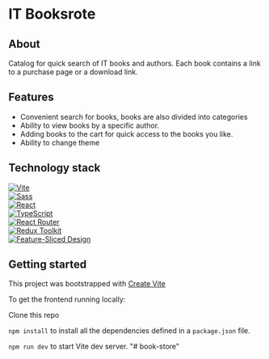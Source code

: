 # IT Booksrote

## About
Catalog for quick search of IT books and authors. Each book contains a link to a purchase page or a download link.

## Features
- Convenient search for books, books are also divided into categories
- Ability to view books by a specific author.
- Adding books to the cart for quick access to the books you like.
- Ability to change theme

## Technology stack

[![Vite][shields-vite-domain]](https://vitejs.dev/) </br>
[![Sass][shields-sass-domain]](https://sass-scss.ru/) </br>
[![React][shields-react-domain]](https://react.dev/) </br>
[![TypeScript][shields-typescript-domain]](https://www.typescriptlang.org/) </br>
[![React Router][shields-react-router-domain]](https://reactrouter.com/) </br>
[![Redux Toolkit][shields-redux-domain]](https://redux-toolkit.js.org/) </br>
[![Feature-Sliced Design][shields-fsd-domain]](https://feature-sliced.design/) </br>

[shields-react-router-domain]: https://img.shields.io/badge/React_Router-CA4245?style=for-the-badge&logo=react-router&logoColor=white
[shields-typescript-domain]: https://img.shields.io/badge/typescript-%23007ACC.svg?style=for-the-badge&logo=typescript&logoColor=white
[shields-fsd-domain]: https://img.shields.io/badge/Feature--Sliced-Design?style=for-the-badge&color=F2F2F2&labelColor=262224&logoWidth=10&logo=data:image/png;base64,iVBORw0KGgoAAAANSUhEUgAAABQAAAAaCAYAAAC3g3x9AAAACXBIWXMAAALFAAACxQGJ1n/vAAAAAXNSR0IArs4c6QAAAARnQU1BAACxjwv8YQUAAABISURBVHgB7dKxCQAgDETR0w2cws0cys2cwhEUBbsggikCuVekDHwSQFlYo7Q+8KnmtHdFWMdk2cl5wSsbxGSZw8dm8pX9ZHUTMBUgGU2F718AAAAASUVORK5CYII=
[shields-vite-domain]: https://img.shields.io/badge/vite-%23646CFF.svg?style=for-the-badge&logo=vite&logoColor=white
[shields-react-domain]: https://img.shields.io/badge/react-%2320232a.svg?style=for-the-badge&logo=react&logoColor=%2361DAFB
[shields-redux-domain]: https://img.shields.io/badge/redux_toolkit-%2320232a.svg?style=for-the-badge&logo=redux&logoColor=%764abc
[shields-sass-domain]: https://img.shields.io/badge/sass-F2F2F2?style=for-the-badge&logo=sass

## Getting started

This project was bootstrapped with [Create Vite](https://vitejs.dev/guide/#getting-started)

To get the frontend running locally:

Clone this repo

`npm install` to install all the dependencies defined in a `package.json` file.

`npm run dev` to start Vite dev server.
"# book-store" 
